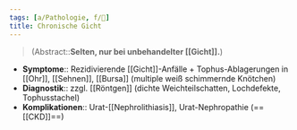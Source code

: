 ```yaml
---
tags: [a/Pathologie, f/💉]
title: Chronische Gicht
---
```

> (Abstract::**Selten, nur bei unbehandelter [[Gicht]].**)
- **Symptome**:: Rezidivierende [[Gicht]]-Anfälle + Tophus-Ablagerungen in [[Ohr]], [[Sehnen]], [[Bursa]] (multiple weiß schimmernde Knötchen)
- **Diagnostik**:: zzgl. [[Röntgen]] (dichte Weichteilschatten, Lochdefekte, Tophusstachel)
- **Komplikationen**:: Urat-[[Nephrolithiasis]], Urat-Nephropathie (==[[CKD]]==)